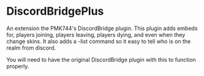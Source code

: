 # DiscordBridgePlus
An extension the PMK744's DiscordBridge plugin. This plugin adds embeds for, players joining, players leaving, players dying, and even when they change skins. It also adds a -list command so it easy to tell who is on the realm from discord.

You will need to have the original DiscordBridge plugin with this to function properly.